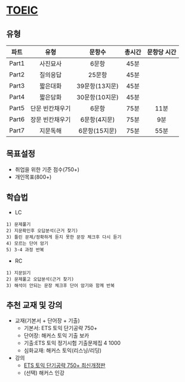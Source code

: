 # [TOEIC](https://www.toeicswt.co.kr/)
## 유형
| 파트 | 유형 | 문항수 | 총시간 | 문항당 시간 |
| :---: | :---: | :---: | :---: | :---: |
| Part1 | 사진묘사 | 6문항 | 45분 |  |
| Part2 | 질의응답 | 25문항 | 45분 |  |
| Part3 | 짧은대화 | 39문항(13지문) | 45분 |  |
| Part4 | 짧은담화 | 30문항(10지문) | 45분 |  |
| Part5 | 단문 빈칸채우기 | 6문항 | 75분 | 11분 |
| Part6 | 장문 빈칸채우기 | 6문항(4지문) | 75분 | 9분 |
| Part7 | 지문독해 | 6문항(15지문) | 75분 | 55분 |

## 목표설정
- 취업을 위한 기준 점수(750+)
- 개인목표(800+)

## 학습법
- LC
```
1) 문제풀기
2) 지문확인후 오답분석(근거 찾기)
3) 틀린 문제/정확하게 듣지 못한 문장 체크후 다시 듣기
4) 모르는 단어 암기
5) 3-4 과정 반복
```
- RC
```
1) 지문읽기
2) 문제풀고 오답분석(근거 찾기)
3) 해석이 안되는 문장 체크후 단어 암기와 함께 반복
```

## 추천 교재 및 강의
- 교재(기본서 + 단어장 + 기출)
  - 기본서: ETS 토익 단기공략 750+
  - 단어장: 해커스 토익 기출 보카
  - 기출:ETS 토익 정기시험 기출문제집 4 1000
  - 심화교재: 해커스 토익(리스닝/리딩)
- 강의
  - [ETS 토익 단기공략 750+ 최신개정판](https://www.youtube.com/playlist?list=PL2mUKRt8sXvja0B8w365qn2tgi0AahED9)
  - (선택) 해커스 인강
